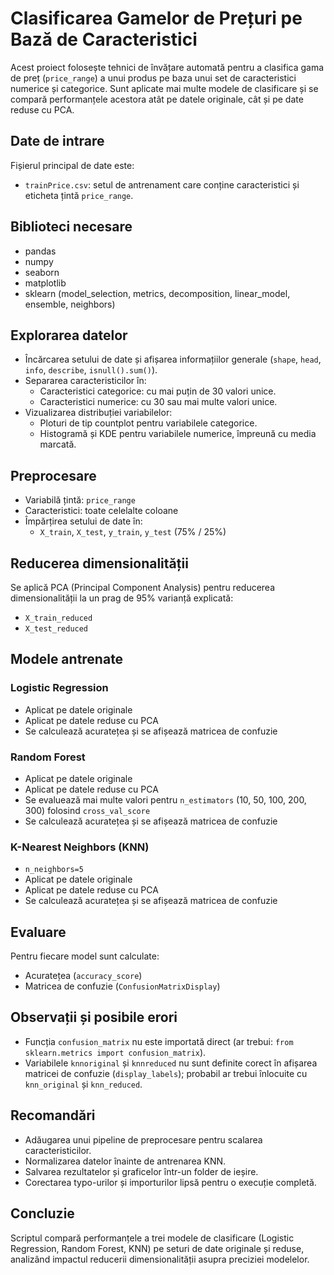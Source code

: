 # Clasificarea Gamelor de Prețuri pe Bază de Caracteristici

Acest proiect folosește tehnici de învățare automată pentru a clasifica gama de preț (`price_range`) a unui produs pe baza unui set de caracteristici numerice și categorice. Sunt aplicate mai multe modele de clasificare și se compară performanțele acestora atât pe datele originale, cât și pe date reduse cu PCA.

## Date de intrare

Fișierul principal de date este:
- `trainPrice.csv`: setul de antrenament care conține caracteristici și eticheta țintă `price_range`.

## Biblioteci necesare

- pandas
- numpy
- seaborn
- matplotlib
- sklearn (model_selection, metrics, decomposition, linear_model, ensemble, neighbors)

## Explorarea datelor

- Încărcarea setului de date și afișarea informațiilor generale (`shape`, `head`, `info`, `describe`, `isnull().sum()`).
- Separarea caracteristicilor în:
  - Caracteristici categorice: cu mai puțin de 30 valori unice.
  - Caracteristici numerice: cu 30 sau mai multe valori unice.
- Vizualizarea distribuției variabilelor:
  - Ploturi de tip countplot pentru variabilele categorice.
  - Histogramă și KDE pentru variabilele numerice, împreună cu media marcată.

## Preprocesare

- Variabilă țintă: `price_range`
- Caracteristici: toate celelalte coloane
- Împărțirea setului de date în:
  - `X_train`, `X_test`, `y_train`, `y_test` (75% / 25%)

## Reducerea dimensionalității

Se aplică PCA (Principal Component Analysis) pentru reducerea dimensionalității la un prag de 95% varianță explicată:
- `X_train_reduced`
- `X_test_reduced`

## Modele antrenate

### Logistic Regression

- Aplicat pe datele originale
- Aplicat pe datele reduse cu PCA
- Se calculează acuratețea și se afișează matricea de confuzie

### Random Forest

- Aplicat pe datele originale
- Aplicat pe datele reduse cu PCA
- Se evaluează mai multe valori pentru `n_estimators` (10, 50, 100, 200, 300) folosind `cross_val_score`
- Se calculează acuratețea și se afișează matricea de confuzie

### K-Nearest Neighbors (KNN)

- `n_neighbors=5`
- Aplicat pe datele originale
- Aplicat pe datele reduse cu PCA
- Se calculează acuratețea și se afișează matricea de confuzie

## Evaluare

Pentru fiecare model sunt calculate:
- Acuratețea (`accuracy_score`)
- Matricea de confuzie (`ConfusionMatrixDisplay`)

## Observații și posibile erori

- Funcția `confusion_matrix` nu este importată direct (ar trebui: `from sklearn.metrics import confusion_matrix`).
- Variabilele `knnoriginal` și `knnreduced` nu sunt definite corect în afișarea matricei de confuzie (`display_labels`); probabil ar trebui înlocuite cu `knn_original` și `knn_reduced`.

## Recomandări

- Adăugarea unui pipeline de preprocesare pentru scalarea caracteristicilor.
- Normalizarea datelor înainte de antrenarea KNN.
- Salvarea rezultatelor și graficelor într-un folder de ieșire.
- Corectarea typo-urilor și importurilor lipsă pentru o execuție completă.

## Concluzie

Scriptul compară performanțele a trei modele de clasificare (Logistic Regression, Random Forest, KNN) pe seturi de date originale și reduse, analizând impactul reducerii dimensionalității asupra preciziei modelelor.
